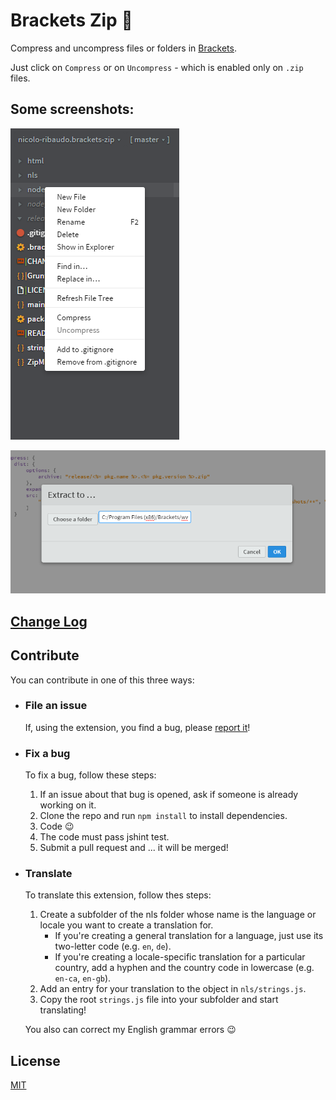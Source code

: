 # Brackets Zip :floppy_disk:

Compress and uncompress files or folders in [Brackets](http://brackets.io).

Just click on `Compress` or on `Uncompress` - which is enabled only on `.zip` files.

## Some screenshots:

![](screenshots/1.png)

![](screenshots/2.png)

## [Change Log](CHANGELOG.md)

## Contribute

You can contribute in one of this three ways:

- ### File an issue
  If, using the extension, you find a bug, please [report it](https://github.com/nicolo-ribaudo/brackets-zip)!
  
- ### Fix a bug
  To fix a bug, follow these steps:
  1. If an issue about that bug is opened, ask if someone is already working on it.
  2. Clone the repo and run `npm install` to install dependencies.
  3. Code :wink:
  4. The code must pass jshint test.
  5. Submit a pull request and ... it will be merged!
  
- ### Translate
  To translate this extension, follow thes steps:
  1. Create a subfolder of the nls folder whose name is the language or locale you want to create a translation for.
     - If you're creating a general translation for a language, just use its two-letter code (e.g. `en`, `de`).
     - If you're creating a locale-specific translation for a particular country, add a hyphen and the country code in lowercase (e.g. `en-ca`, `en-gb`).
  2. Add an entry for your translation to the object in `nls/strings.js`.
  3. Copy the root `strings.js` file into your subfolder and start translating!
  
  You also can correct my English grammar errors :wink:

## License
[MIT](LICENSE)